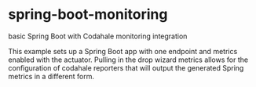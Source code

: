 # spring-boot-monitoring
basic Spring Boot with Codahale monitoring integration

This example sets up a Spring Boot app with one endpoint and metrics enabled with the actuator. Pulling in the drop wizard metrics allows for the configuration of codahale reporters that will output the generated Spring metrics in a different form.
